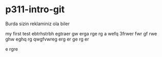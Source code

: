 # p311-intro-git
Burda sizin reklaminiz ola biler



my first test
ebtrhstrbh
egtraer
gw
erga
rge
rg
a
wefq 
3frwer
fwr
gf
rwe
ghw
eghq
rg
qwgfvwreg
erg
er
ge
rg
er


e
rgre

